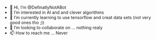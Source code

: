 - 👋 Hi, I’m @DefinatlyNotABot
- 👀 I’m interested in AI and and clever algorithms
- 🌱 I’m currently learning to use tensorflow and creat data sets (not very good ones tho ;))
- 💞️ I’m looking to collaborate on ... nothing realy
- 📫 How to reach me ... Never
